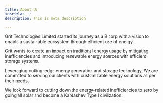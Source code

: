 ```yaml
---
title: About Us
subtitle: ''
description: This is meta description

---
```

Grit Technologies Limited started its journey as a B corp with a vision to enable a sustainable ecosystem through efficient use of energy.

Grit wants to create an impact on traditional energy usage by mitigating inefficiencies and introducing renewable energy sources with efficient storage systems.

Leveraging cutting-edge energy generation and storage technology, We are committed to serving our clients with customizable energy solutions as per their needs.

We look forward to cutting down the energy-related inefficiencies to zero by going all solar and become a Kardashev Type I civilization.